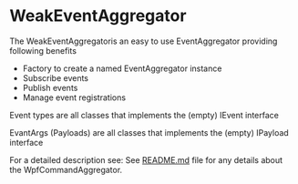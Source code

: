 # WeakEventAggregator

The WeakEventAggregatoris an easy to use EventAggregator providing following benefits
- Factory to create a named EventAggregator instance
- Subscribe events
- Publish events
- Manage event registrations

Event types are all classes that implements the (empty) IEvent interface

EvantArgs (Payloads) are all classes that implements the (empty) IPayload interface

For a detailed description see:
See [README.md](https://github.com/MarcArmbruster/WeakEventAggregator/blob/master/README.md) file for any details about the WpfCommandAggregator.
